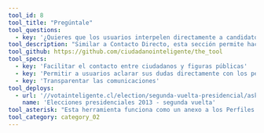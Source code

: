 ```yaml
---
tool_id: 8
tool_title: "Pregúntale"
tool_questions:
  - key: '¿Quieres que los usuarios interpelen directamente a candidatos, corporaciones, entidades de gobierno?'
tool_description: "Similar a Contacto Directo, esta sección permite hacer llegar las consultas de los ciudadanos a los personajes de los Perfiles Transparentes. *Esta herramienta funciona como un anexo a los Perfiles Transparentes."
tool_github: https://github.com/ciudadanointeligente/the_tool
tool_specs:
  - key: 'Facilitar el contacto entre ciudadanos y figuras públicas'
  - key: 'Permitir a usuarios aclarar sus dudas directamente con los personajes'
  - key: 'Transparentar las comunicaciones'
tool_deploys:
  - url: '//votainteligente.cl/election/segunda-vuelta-presidencial/ask'
    name: 'Elecciones presidenciales 2013 - segunda vuelta'
tool_asterisk: "Esta herramienta funciona como un anexo a los Perfiles Transparentes"
tool_category: category_02
---
```

